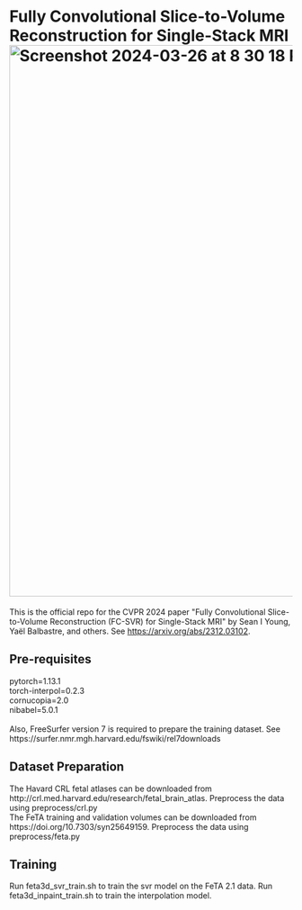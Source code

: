 <h1>Fully Convolutional Slice-to-Volume Reconstruction for Single-Stack MRI
<img width="980" alt="Screenshot 2024-03-26 at 8 30 18 PM" src="https://github.com/seannz/svr/assets/1659747/233b3f47-d10a-4e2d-ae6b-56c8bdb939a4"></h1>

This is the official repo for the CVPR 2024 paper "Fully Convolutional Slice-to-Volume Reconstruction (FC-SVR) for Single-Stack MRI" by Sean I Young, Yaël Balbastre, and others. See https://arxiv.org/abs/2312.03102.

<h2>Pre-requisites</h2>
pytorch=1.13.1</br>
torch-interpol=0.2.3</br>
cornucopia=2.0</br>
nibabel=5.0.1</br>
</br>
Also, FreeSurfer version 7 is required to prepare the training dataset. See https://surfer.nmr.mgh.harvard.edu/fswiki/rel7downloads</br>

<h2>Dataset Preparation</h2>
The Havard CRL fetal atlases can be downloaded from http://crl.med.harvard.edu/research/fetal_brain_atlas. Preprocess the data using preprocess/crl.py </br>
The FeTA training and validation volumes can be downloaded from https://doi.org/10.7303/syn25649159. Preprocess the data using preprocess/feta.py </br>

<h2>Training</h2>
Run feta3d_svr_train.sh to train the svr model on the FeTA 2.1 data. Run feta3d_inpaint_train.sh to train the interpolation model.
